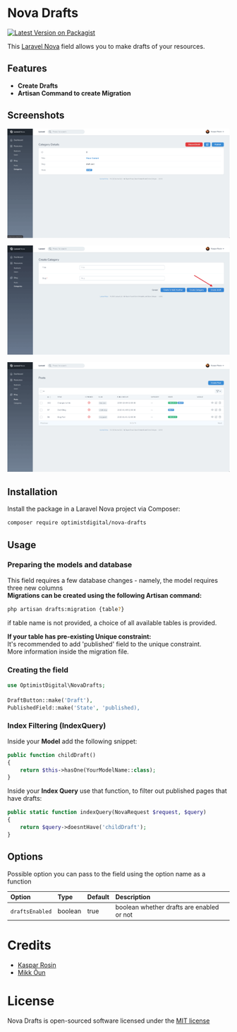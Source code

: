 # Nova Drafts

[![Latest Version on Packagist](https://img.shields.io/packagist/v/optimistdigital/nova-drafts.svg?style=flat-square)](https://packagist.org/packages/optimistdigital/nova-drafts)
<!--[![Total Downloads](https://img.shields.io/packagist/dt/optimistdigital/nova-drafts.svg?style=flat-square)](https://packagist.org/packages/optimistdigital/nova-drafts)--->

This [Laravel Nova](https://nova.laravel.com) field allows you to make drafts of your resources.

## Features

- **Create Drafts**
- **Artisan Command to create Migration**

## Screenshots

![Detail View](./docs/nova-drafts-details-view.png)

![Form View](./docs/nova-drafts-form-view.png)

![Index View](./docs/nova-drafts-index-view.png)

## Installation

Install the package in a Laravel Nova project via Composer:
```bash
composer require optimistdigital/nova-drafts
```

## Usage

### Preparing the models and database

This field requires a few database changes - namely, the model requires three new columns  
**Migrations can be created using the following Artisan command:**  
```bash
php artisan drafts:migration {table?}
```
if table name is not provided, a choice of all available tables is provided.

**If your table has pre-existing Unique constraint:**  
It's recommended to add 'published' field to the unique constraint.  
More information inside the migration file.

### Creating the field
```php
use OptimistDigital\NovaDrafts;

DraftButton::make('Draft'),
PublishedField::make('State', 'published),
```

### Index Filtering (IndexQuery)

Inside your **Model** add the following snippet:
```php
public function childDraft()
{
    return $this->hasOne(YourModelName::class);
}
```

Inside your **Index Query** use that function, to filter out published pages that have drafts: 
```php
public static function indexQuery(NovaRequest $request, $query)
{
    return $query->doesntHave('childDraft');
}
```

## Options

Possible option you can pass to the field using the option name as a function

| Option                   | Type    | Default   | Description                                                             | 
| :----------------------- | :------ | :-------- | :-----------------------------------------------------------------------|
| `draftsEnabled`          | boolean | true      | boolean whether drafts are enabled or not                               |


# Credits

- [Kaspar Rosin](https://github.com/kasparrosin)
- [Mikk Õun](https://github.com/mikkoun)

# License

Nova Drafts is open-sourced software licensed under the [MIT license](https://github.com/optimistdigital/nova-drafts/blob/master/LICENSE.md)


